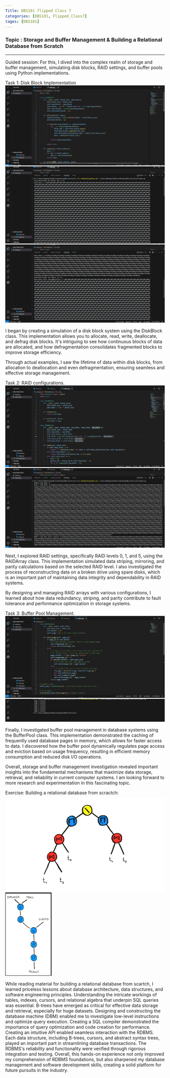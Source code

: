 ```yaml
---
Title: DBS101 flipped Class 7
categories: [DBS101, Flipped_Class7]
tages: [DBS101]
---
```


### Topic : Storage and Buffer Management & Building a Relational Database from Scratch
----
Guided session:
For this, I dived into the complex realm of storage and buffer management, simulating disk blocks, RAID settings, and buffer pools using Python implementations.

Task 1: Disk Block Implementation
![alt text](../d1.png)
![alt text](../d2.png)
![alt text](../d3.png)

I began by creating a simulation of a disk block system using the DiskBlock class. This implementation allows you to allocate, read, write, deallocate, and defrag disk blocks. It's intriguing to see how continuous blocks of data are allocated, and how defragmentation consolidates fragmented blocks to improve storage efficiency.

Through actual examples, I saw the lifetime of data within disk blocks, from allocation to deallocation and even defragmentation, ensuring seamless and effective storage management.

Task 2: RAID configurations.
![alt text](../d4.png)
![alt text](../d5.png)

Next, I explored RAID settings, specifically RAID levels 0, 1, and 5, using the RAIDArray class. This implementation simulated data striping, mirroring, and parity calculations based on the selected RAID level. I also investigated the process of reconstructing data on a broken drive using spare disks, which is an important part of maintaining data integrity and dependability in RAID systems.

By designing and managing RAID arrays with various configurations, I learned about how data redundancy, striping, and parity contribute to fault tolerance and performance optimization in storage systems.

Task 3: Buffer Pool Management.
![alt text](../d6.png)
![alt text](../d7.png)

Finally, I investigated buffer pool management in database systems using the BufferPool class. This implementation demonstrated the caching of frequently used database pages in memory, which allows for faster access to data. I discovered how the buffer pool dynamically regulates page access and eviction based on usage frequency, resulting in efficient memory consumption and reduced disk I/O operations.

Overall, storage and buffer management investigation revealed important insights into the fundamental mechanisms that maximize data storage, retrieval, and reliability in current computer systems. I am looking forward to more research and experimentation in this fascinating topic.

Exercise:
Building a relational database from scractch:
![alt text](../d8.png) 
![alt text](../d9.png)

While reading material for building a relational database from scartch, I learned priceless lessons about database architecture, data structures, and software engineering principles. Understanding the intricate workings of tables, indexes, cursors, and relational algebra that underpin SQL queries was essential. B-trees have emerged as critical for effective data storage and retrieval, especially for huge datasets. Designing and constructing the database machine (DBM) enabled me to investigate low-level instructions and optimize query execution. Creating a SQL compiler demonstrated the importance of query optimization and code creation for performance. Creating an intuitive API enabled seamless interaction with the RDBMS. Each data structure, including B-trees, cursors, and abstract syntax trees, played an important part in streamlining database transactions. The RDBMS's reliability and functionality were verified through rigorous integration and testing. Overall, this hands-on experience not only improved my comprehension of RDBMS foundations, but also sharpened my database management and software development skills, creating a solid platform for future pursuits in the industry.